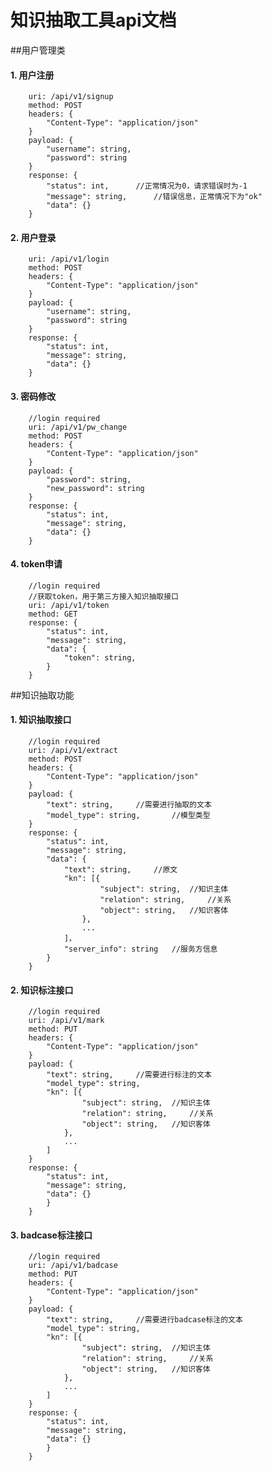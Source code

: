 # 知识抽取工具api文档

##用户管理类
#### 1. 用户注册
		uri: /api/v1/signup
		method: POST
		headers: {
			"Content-Type": "application/json"
		}
		payload: {
			"username": string,
			"password": string
		}
		response: {
			"status": int, 		//正常情况为0，请求错误时为-1
			"message": string, 		//错误信息，正常情况下为"ok"
			"data": {}
		}
#### 2. 用户登录
		uri: /api/v1/login
		method: POST
		headers: {
			"Content-Type": "application/json"
		}
		payload: {
			"username": string,
			"password": string
		}
		response: {
			"status": int,
			"message": string,
			"data": {}
		}
#### 3. 密码修改
		//login required
		uri: /api/v1/pw_change
		method: POST
		headers: {
			"Content-Type": "application/json"
		}
		payload: {
			"password": string,
			"new_password": string
		}
		response: {
			"status": int,
			"message": string,
			"data": {}
		}
#### 4. token申请
		//login required
		//获取token，用于第三方接入知识抽取接口
		uri: /api/v1/token
		method: GET
		response: {
			"status": int,
			"message": string,
			"data": {
				"token": string,
			}
		}

##知识抽取功能
#### 1. 知识抽取接口
		//login required
		uri: /api/v1/extract
		method: POST
		headers: {
			"Content-Type": "application/json"
		}
		payload: {
			"text": string, 	//需要进行抽取的文本
			"model_type": string, 		//模型类型
		}
		response: {
			"status": int,
			"message": string,
			"data": {
				"text": string, 	//原文
				"kn": [{
						"subject": string, 	//知识主体
						"relation": string, 	//关系
						"object": string, 	//知识客体
					},
					...
				]，
				"server_info": string 	//服务方信息
			}
		}
#### 2. 知识标注接口
		//login required
		uri: /api/v1/mark
		method: PUT
		headers: {
			"Content-Type": "application/json"
		}
		payload: {
			"text": string, 	//需要进行标注的文本
			"model_type": string,
			"kn": [{
					"subject": string, 	//知识主体
					"relation": string, 	//关系
					"object": string, 	//知识客体
				},
				...
			]
		}
		response: {
			"status": int,
			"message": string,
			"data": {}
			}
		}
#### 3. badcase标注接口
		//login required
		uri: /api/v1/badcase
		method: PUT
		headers: {
			"Content-Type": "application/json"
		}
		payload: {
			"text": string, 	//需要进行badcase标注的文本
			"model_type": string,
			"kn": [{
					"subject": string, 	//知识主体
					"relation": string, 	//关系
					"object": string, 	//知识客体
				},
				...
			]
		}
		response: {
			"status": int,
			"message": string,
			"data": {}
			}
		}
